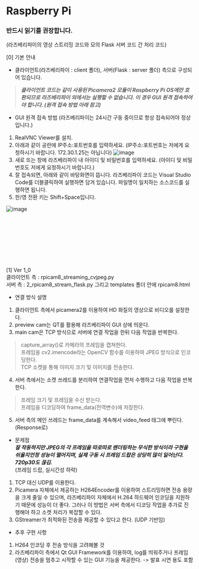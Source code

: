 # Raspberry Pi
### 반드시 읽기를 권장합니다.
(라즈베리파이의 영상 스트리밍 코드와 모의 Flask 서버 코드 간 처리 코드)

[0] 기본 안내
- 클라이언트(라즈베리파이 : client 폴더), 서버(Flask : server 폴더) 측으로 구성되어 있습니다.
> ***클라이언트 코드는 같이 사용된 Picamera2 모듈이 Raspberry Pi OS에만 호환되므로 라즈베리파이 외에서는 실행할 수 없습니다. 이 경우 GUI 원격 접속하여야 합니다. (원격 접속 방법 아래 참고)***
- GUI 원격 접속 방법 (라즈베리파이는 24시간 구동 중이므로 항상 접속되어야 정상입니다.)
1. RealVNC Viewer를 설치.
2. 아래과 같이 공란에 IP주소:포트번호를 입력하세요.
(IP주소:포트번호는 저에게 요청하시기 바랍니다. 172.30.1.25는 아닙니다)
![image](https://github.com/user-attachments/assets/6fda43e0-82c1-4f63-8314-d8512dc71e3c)
3. 새로 뜨는 창에 라즈베리파이 내 아이디 및 비밀번호를 입력하세요.
(아이디 및 비밀번호도 저에게 요청하시기 바랍니다.)
4. 잘 접속되면, 아래와 같이 바탕화면이 뜹니다. 라즈베리파이 코드는 Visual Studio Code를 더블클릭하여 실행하면 담겨 있습니다. 파일명이 일치하는 소스코드를 실행하면 됩니다.
5. 한/영 전환 키는 Shift+Space입니다.
   
![image](https://github.com/user-attachments/assets/6645bafe-22bb-4003-9fb1-24d7edcc73fb)


<br>
<br>
<br>
<br>
<br>
<br>
<br>


[1] Ver 1_0  
클라이언트 측 : rpicam8_streaming_cvjpeg.py  
서버 측 : 2_rpicam8_stream_flask.py 그리고 templates 폴더 안에 rpicam8.html  

- 연결 방식 설명
1. 클라이언트 측에서 picamera2를 이용하여 HD 화질의 영상으로 비디오를 설정한다.  
2. preview cam는 QT를 활용해 라즈베리파이 GUI 상에 띄운다.  
3. main cam은 TCP 방식으로 서버에 연결 작업을 한뒤 다음 작업을 반복한다.  

> capture_array()로 카메라의 프레임을 캡쳐한다.  
> 프레임을 cv2.imencode라는 OpenCV 함수를 이용하여 JPEG 방식으로 인코딩한다.  
> TCP 소켓을 통해 이미지 크기 및 이미지를 전송한다.  

4. 서버 측에서는 소캣 쓰레드를 분리하여 연결작업을 먼저 수행하고 다음 작업을 반복한다.  

> 프레임 크기 및 프레임을 수신 받는다.  
> 프레임을 디코딩하여 frame_data(전역변수)에 저장한다.  

5. 서버 측의 메인 쓰레드는 frame_data를 계속해서 video_feed 태그에 뿌린다. (Response로)  

- 문제점  
***잘 작동하지만 JPEG의 각 프레임을 따로따로 렌더링하는 무식한 방식이라 구현을 쉬울지언정 성능이 떨어지며, 실제 구동 시 프레임 드랍은 상당히 많이 일어난다. 720p30도 끊김.***  
(프레임 드랍, 실시간성 하락)  
1. TCP 대신 UDP를 이용한다.  
2. Picamera 자체에서 제공하는 H264Encoder를 이용하여 스트리밍하면 전송 용량을 크게 줄일 수 있으며, 라즈베리파이 자체에서 H.264 하드웨어 인코딩을 지원하기 때문에 성능이 더 좋다.
그러나 이 방법은 서버 측에서 디코딩 작업을 추가로 진행해야 하고 소캣 처리가 복잡할 수 있다.  
3. GStreamer가 최적화된 전송을 제공할 수 있다고 한다. (UDP 기반임)  

- 추후 구현 사항
1. H264 인코딩 후 전송 방식을 고려해볼 것  
2. 라즈베리파이 측에서 Qt GUI Framework를 이용하여, log를 띄워주거나 프레임(영상) 전송을 멈추고 시작할 수 있는 GUI 기능을 제공한다. -> 발표 시연 용도 포함  
 
